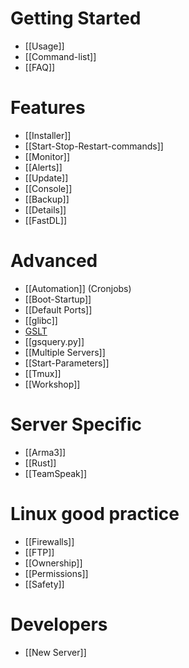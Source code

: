 # Getting Started
* [[Usage]]
* [[Command-list]]
* [[FAQ]]

# Features
* [[Installer]]
* [[Start-Stop-Restart-commands]]
* [[Monitor]]
* [[Alerts]]
* [[Update]]
* [[Console]]
* [[Backup]]
* [[Details]]
* [[FastDL]]


# Advanced
* [[Automation]] (Cronjobs)
* [[Boot-Startup]]
* [[Default Ports]]
* [[glibc]]
* [GSLT](Game-Server-Login-Token)
* [[gsquery.py]]
* [[Multiple Servers]]
* [[Start-Parameters]]
* [[Tmux]]
* [[Workshop]]

# Server Specific

* [[Arma3]]
* [[Rust]]
* [[TeamSpeak]]

# Linux good practice

* [[Firewalls]]
* [[FTP]]
* [[Ownership]]
* [[Permissions]]
* [[Safety]]

# Developers
* [[New Server]]